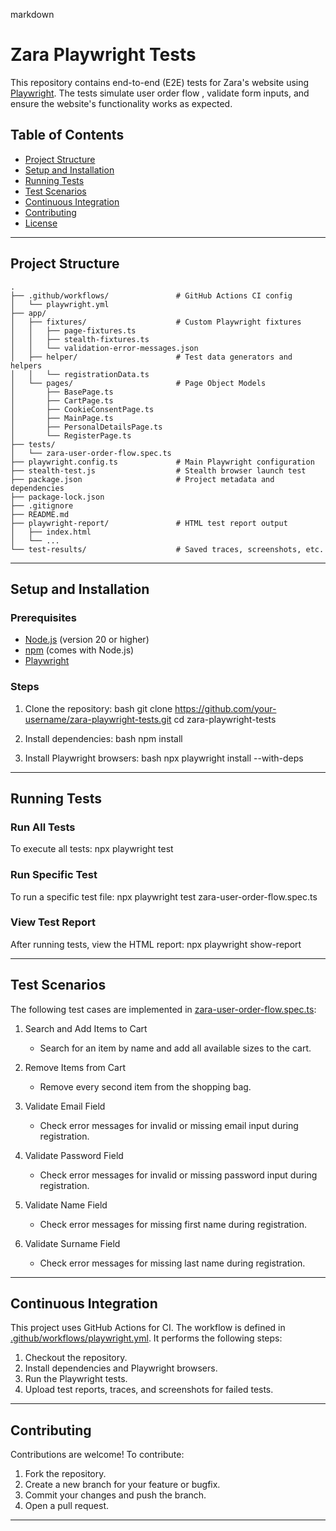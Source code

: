 markdown
# Zara Playwright Tests

This repository contains end-to-end (E2E) tests for Zara's website using [Playwright](https://playwright.dev/). The tests simulate user order flow , validate form inputs, and ensure the website's functionality works as expected.

## Table of Contents

- [Project Structure](#project-structure)
- [Setup and Installation](#setup-and-installation)
- [Running Tests](#running-tests)
- [Test Scenarios](#test-scenarios)
- [Continuous Integration](#continuous-integration)
- [Contributing](#contributing)
- [License](#license)

---

## Project Structure

```text
.
├── .github/workflows/               # GitHub Actions CI config
│   └── playwright.yml
├── app/
│   ├── fixtures/                    # Custom Playwright fixtures
│   │   ├── page-fixtures.ts
│   │   ├── stealth-fixtures.ts
│   │   └── validation-error-messages.json
│   ├── helper/                      # Test data generators and helpers
│   │   └── registrationData.ts
│   └── pages/                       # Page Object Models
│       ├── BasePage.ts
│       ├── CartPage.ts
│       ├── CookieConsentPage.ts
│       ├── MainPage.ts
│       ├── PersonalDetailsPage.ts
│       └── RegisterPage.ts
├── tests/
│   └── zara-user-order-flow.spec.ts
├── playwright.config.ts             # Main Playwright configuration
├── stealth-test.js                  # Stealth browser launch test
├── package.json                     # Project metadata and dependencies
├── package-lock.json
├── .gitignore
├── README.md
├── playwright-report/               # HTML test report output
│   ├── index.html
│   └── ...
└── test-results/                    # Saved traces, screenshots, etc.

```

---


## Setup and Installation

### Prerequisites

- [Node.js](https://nodejs.org/) (version 20 or higher)
- [npm](https://www.npmjs.com/) (comes with Node.js)
- [Playwright](https://playwright.dev/)

### Steps

1. Clone the repository:
bash
   git clone https://github.com/your-username/zara-playwright-tests.git   cd zara-playwright-tests
   

2. Install dependencies:
bash
   npm install
   
3. Install Playwright browsers:
bash
   npx playwright install --with-deps
   

---

## Running Tests

### Run All Tests
To execute all tests:
npx playwright test


### Run Specific Test
To run a specific test file:
npx playwright test zara-user-order-flow.spec.ts


### View Test Report
After running tests, view the HTML report:
npx playwright show-report


---

## Test Scenarios

The following test cases are implemented in [zara-user-order-flow.spec.ts](tests/zara-user-order-flow.spec.ts):

1. Search and Add Items to Cart  
   - Search for an item by name and add all available sizes to the cart.

2. Remove Items from Cart  
   - Remove every second item from the shopping bag.

3. Validate Email Field  
   - Check error messages for invalid or missing email input during registration.

4. Validate Password Field  
   - Check error messages for invalid or missing password input during registration.

5. Validate Name Field  
   - Check error messages for missing first name during registration.

6. Validate Surname Field  
   - Check error messages for missing last name during registration.

---

## Continuous Integration

This project uses GitHub Actions for CI. The workflow is defined in [.github/workflows/playwright.yml](.github/workflows/playwright.yml). It performs the following steps:

1. Checkout the repository.
2. Install dependencies and Playwright browsers.
3. Run the Playwright tests.
4. Upload test reports, traces, and screenshots for failed tests.

---

## Contributing

Contributions are welcome! To contribute:

1. Fork the repository.
2. Create a new branch for your feature or bugfix.
3. Commit your changes and push the branch.
4. Open a pull request.

---
